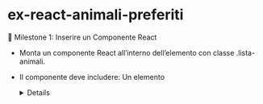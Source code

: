 # ex-react-animali-preferiti
📌 Milestone 1: Inserire un Componente React
- Monta un componente React all’interno dell’elemento con classe .lista-animali.

- Il componente deve includere:
Un elemento <details> con titolo "Animali", che contiene:
Una lista <ul> statica che viene creata a partire da un array di stringhe (animals) dove ciascuna stringa rappresenta il nome di un animale.

Obiettivo: Mostrare la struttura base della lista di animali con un <details> che può essere espanso o contratto.

📌 Milestone 2: Aggiungere Animali Casuali
- Trasforma l’array animals usando useState (l’array è inizialmente vuoto).
- Aggiungi un bottone "Aggiungi Animale" sopra il <details>.
- Cliccando il bottone, un animale casuale viene aggiunto alla lista.
- Usa un array predefinito per scegliere casualmente
- L’animale selezionato deve essere aggiunto all’interno della lista <ul> come <li>.

Obiettivo: L’utente può vedere gli animali aggiunti dinamicamente nella lista.

📌 Milestone 3: Usare una Modale per Aggiungere Animali
Partendo da questo componente Modal
1.Espandilo affinché:
- La vecchia prop content può essere usata per passare un componente qualsiasi.
- Un nuovo div in fondo alla modale contiene il bottone Annulla e un nuovo bottone Conferma.
- Una nuova prop onConfirm si aspetta una funzione per gestire l’azione di conferma.

2.Sostituisci l’aggiunta casuale dell’animale con una modale interattiva:
- Cliccando il bottone "Aggiungi Animale," si apre una modale.
- La modale include un input di testo (passato al prop content) per inserire il nome di un animale.
- Conferma: Aggiunge l’animale alla lista e chiude la modale.
- Annulla: Chiude la modale senza modificare la lista.

Obiettivo: L’utente può aggiungere animali specifici utilizzando la modale.

🎯 Bonus: Utilizzare l'API per Creare Card
Utilizza l'API:
/animals?search=[animalName]
per effettuare una ricerca dell'animale basata sul contenuto dell'input: 
Sostituisci [animalName] con il valore inserito dall'utente.
Assicurati di gestire lo stato di caricamento mentre l'API è in fase di risposta (mostra un messaggio come "Caricamento...").
1.Dal primo risultato restituito dall'array (se presente), crea un oggetto che abbia queste proprietà:
- name: Il nome dell'animale.
- description: La descrizione dell'animale (o un messaggio predefinito come "Descrizione non disponibile" se manca).
- image: L'immagine dell'animale (usa un'immagine di default se non è disponibile).
2.Aggiungi l'oggetto alla lista degli animali e visualizzalo come una card, con:
- Titolo: Il nome dell'animale.
- Immagine (se presente).
- Descrizione.
3.Gestione degli errori:
- Se la ricerca non restituisce risultati, informa l'utente con un messaggio di errore. (es.: "Nessun animale trovato")
- Mostra un messaggio in caso di problemi di rete o altri errori. (es.: "Errore durante la ricerca dell'animale")
Obiettivo: Permetti agli utenti di aggiungere animali specifici utilizzando l'API per ottenere informazioni, mostrando eventuali errori in modo chiaro.

